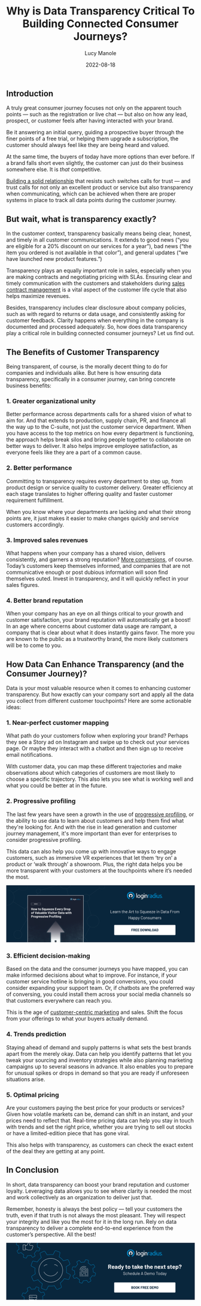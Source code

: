 ﻿---
title: "Why is Data Transparency Critical To Building Connected Consumer Journeys?"
date: "2022-08-18"
coverImage: "customer-journey.jpg"
tags: ["progressive profiling", "cx", "data transparency"]
author: "Lucy Manole"
description: "Data is your most valuable resource when it comes to enhancing customer transparency. But how exactly can your company sort and apply all the data you collect from different customer touchpoints? This blog shares some actionable ideas."
metadescription: "Data transparency means being honest throughout the customer journey. This blog explains how ensuring data transparency can bring concrete business benefits."
metatitle: "Building Connected Customer Journeys With Data Transparency"
---

## Introduction

A truly great consumer journey focuses not only on the apparent touch points — such as the registration or live chat — but also on how any lead, prospect, or customer feels after having interacted with your brand.

Be it answering an initial query, guiding a prospective buyer through the finer points of a free trial, or helping them upgrade a subscription, the customer should always feel like they are being heard and valued.

At the same time, the buyers of today have more options than ever before. If a brand falls short even slightly, the customer can just do their business somewhere else. It is _that_ competitive.

[Building a solid relationship](https://www.loginradius.com/blog/growth/customer-relationship-business/) that resists such switches calls for trust — and trust calls for not only an excellent product or service but also transparency when communicating, which can be achieved when there are proper systems in place to track all data points during the customer journey.


## But wait, what is transparency exactly?

In the customer context, transparency basically means being clear, honest, and timely in all customer communications. It extends to good news (“you are eligible for a 20% discount on our services for a year”), bad news (“the item you ordered is not available in that color”), and general updates (“we have launched new product features.”)

Transparency plays an equally important role in sales, especially when you are making contracts and negotiating pricing with SLAs. Ensuring clear and timely communication with the customers and stakeholders during [sales contract management](https://dealhub.io/glossary/contract-management/) is a vital aspect of the customer life cycle that also helps maximize revenues.

Besides, transparency includes clear disclosure about company policies, such as with regard to returns or data usage, and consistently asking for customer feedback. Clarity happens when everything in the company is documented and processed adequately. So, how does data transparency play a critical role in building connected consumer journeys? Let us find out.


## The Benefits of Customer Transparency

Being transparent, of course, is the morally decent thing to do for companies and individuals alike. But here is how ensuring data transparency, specifically in a consumer journey, can bring concrete business benefits:


### 1. Greater organizational unity

Better performance across departments calls for a shared vision of what to aim for. And that extends to production, supply chain, PR, and finance all the way up to the C-suite, not just the customer service department. When you have access to the top metrics on how every department is functioning, the approach helps break silos and bring people together to collaborate on better ways to deliver. It also helps improve employee satisfaction, as everyone feels like they are a part of a common cause.


### 2. Better performance

Committing to transparency requires every department to step up, from product design or service quality to customer delivery. Greater efficiency at each stage translates to higher offering quality and faster customer requirement fulfillment.

When you know where your departments are lacking and what their strong points are, it just makes it easier to make changes quickly and service customers accordingly.


### 3. Improved sales revenues

What happens when your company has a shared vision, delivers consistently, and garners a strong reputation? [More conversions](https://www.loginradius.com/blog/growth/leverage-website-for-more-conversions/), of course. Today’s customers keep themselves informed, and companies that are not communicative enough or post dubious information will soon find themselves outed. Invest in transparency, and it will quickly reflect in your sales figures.

### 4. Better brand reputation

When your company has an eye on all things critical to your growth and customer satisfaction, your brand reputation will automatically get a boost! In an age where concerns about customer data usage are rampant, a company that is clear about what it does instantly gains favor. The more you are known to the public as a trustworthy brand, the more likely customers will be to come to you.

## How Data Can Enhance Transparency (and the Consumer Journey)?

Data is your most valuable resource when it comes to enhancing customer transparency. But how exactly can your company sort and apply all the data you collect from different customer touchpoints? Here are some actionable ideas:


### 1. Near-perfect customer mapping

What path do your customers follow when exploring your brand? Perhaps they see a Story ad on Instagram and swipe up to check out your services page. Or maybe they interact with a chatbot and then sign up to receive email notifications.

With customer data, you can map these different trajectories and make observations about which categories of customers are most likely to choose a specific trajectory. This also lets you see what is working well and what you could be better at in the future.


### 2. Progressive profiling

The last few years have seen a growth in the use of [progressive profiling](https://www.loginradius.com/progressive-profiling/), or the ability to use data to learn about customers and help them find what they're looking for. And with the rise in lead generation and customer journey management, it's more important than ever for enterprises to consider progressive profiling.

This data can also help you come up with innovative ways to engage customers, such as immersive VR experiences that let them ‘try on’ a product or ‘walk through’ a showroom. Plus, the right data helps you be more transparent with your customers at the touchpoints where it’s needed the most.

[![EB-progressive-profiling](EB-progressive-profiling.png)](https://www.loginradius.com/resource/how-to-squeeze-every-drop-of-progressive-profiling/)


### 3. Efficient decision-making

Based on the data and the consumer journeys you have mapped, you can make informed decisions about what to improve. For instance, if your customer service hotline is bringing in good conversions, you could consider expanding your support team. Or, if chatbots are the preferred way of conversing, you could install them across your social media channels so that customers everywhere can reach you.

This is the age of [customer-centric marketing](https://www.loginradius.com/blog/growth/lead-era-customer-centric-marketing/) and sales. Shift the focus from your offerings to what your buyers actually demand.


### 4. Trends prediction

Staying ahead of demand and supply patterns is what sets the best brands apart from the merely okay. Data can help you identify patterns that let you tweak your sourcing and inventory strategies while also planning marketing campaigns up to several seasons in advance. It also enables you to prepare for unusual spikes or drops in demand so that you are ready if unforeseen situations arise.


### 5. Optimal pricing

Are your customers paying the best price for your products or services? Given how volatile markets can be, demand can shift in an instant, and your prices need to reflect that. Real-time pricing data can help you stay in touch with trends and set the right price, whether you are trying to sell out stocks or have a limited-edition piece that has gone viral.

This also helps with transparency, as customers can check the exact extent of the deal they are getting at any point.


## In Conclusion

In short, data transparency can boost your brand reputation and customer loyalty. Leveraging data allows you to see where clarity is needed the most and work collectively as an organization to deliver just that.

Remember, honesty is always the best policy — tell your customers the truth, even if that truth is not always the most pleasant. They will respect your integrity and like you the most for it in the long run. Rely on data transparency to deliver a complete end-to-end experience from the customer’s perspective. All the best!

[![book-a-demo-Consultation](../../assets/book-a-demo-loginradius.png)](https://www.loginradius.com/book-a-demo/)
